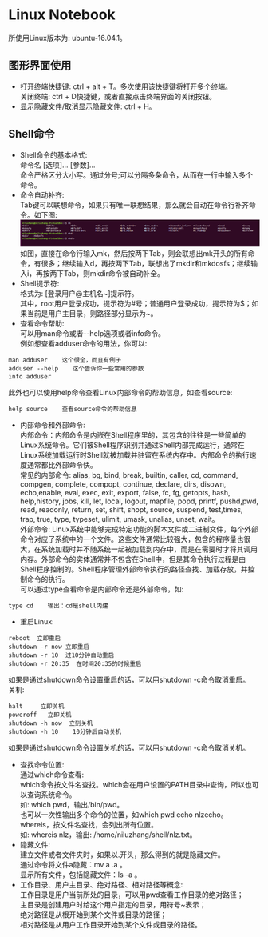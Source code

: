 # Linux Notebook
所使用Linux版本为: ubuntu-16.04.1。
## 图形界面使用
+ 打开终端快捷键: ctrl + alt + T。多次使用该快捷键将打开多个终端。  
  关闭终端: ctrl + D快捷键，或者直接点击终端界面的关闭按钮。
+ 显示隐藏文件/取消显示隐藏文件: ctrl + H。
## Shell命令
+ Shell命令的基本格式:  
命令名 [选项]... [参数]...  
命令严格区分大小写。通过分号;可以分隔多条命令，从而在一行中输入多个命令。
+ 命令自动补齐:  
Tab键可以联想命令，如果只有唯一联想结果，那么就会自动在命令行补齐命令。如下图:  
![自动补全](assets/imagine.png)
如图，直接在命令行输入mk，然后按两下Tab，则会联想出mk开头的所有命令，有很多；继续输入d，再按两下Tab，联想出了mkdir和mkdosfs；继续输入i，再按两下Tab，则mkdir命令被自动补全。
+ Shell提示符:  
格式为: [登录用户@主机名~]提示符。  
其中，root用户登录成功，提示符为#号；普通用户登录成功，提示符为$；如果当前是用户主目录，则路径部分显示为~。
+ 查看命令帮助:  
可以用man命令或者--help选项或者info命令。  
例如想查看adduser命令的用法，你可以:
````
man adduser    这个很全，而且有例子
adduser --help    这个告诉你一些常用的参数
info adduser
````
此外也可以使用help命令查看Linux内部命令的帮助信息，如查看source:
````
help source    查看source命令的帮助信息
````
+ 内部命令和外部命令:  
内部命令：内部命令是内嵌在Shell程序里的，其包含的往往是一些简单的Linux系统命令。它们被Shell程序识别并通过Shell内部完成运行，通常在Linux系统加载运行时Shell就被加载并驻留在系统内存中。内部命令的执行速度通常都比外部命令快。  
常见的内部命令: alias, bg, bind, break, builtin, caller, cd, command, compgen, complete, compopt,  continue,  declare,  dirs,  disown,  echo,enable,  eval,  exec, exit, export, false, fc, fg, getopts, hash, help,history, jobs, kill, let, local, logout, mapfile, popd, printf,  pushd,pwd,  read, readonly, return, set, shift, shopt, source, suspend, test,times, trap, true, type, typeset, ulimit, umask, unalias, unset, wait。  
 外部命令: Linux系统中能够完成特定功能的脚本文件或二进制文件，每个外部命令对应了系统中的一个文件。这些文件通常比较强大，包含的程序量也很大，在系统加载时并不随系统一起被加载到内存中，而是在需要时才将其调用内存。外部命令的实体通常并不包含在Shell中，但是其命令执行过程是由Shell程序控制的。Shell程序管理外部命令执行的路径查找、加载存放，并控制命令的执行。  
 可以通过type查看命令是内部命令还是外部命令，如:
 ````
type cd    输出：cd是shell内建
````
+ 重启Linux:
````
reboot  立即重启
shutdown -r now 立即重启
shutdown -r 10  过10分钟自动重启
shutdown -r 20:35  在时间20:35的时候重启
````
如果是通过shutdown命令设置重启的话，可以用shutdown -c命令取消重启。  
关机:
````
halt     立即关机
poweroff   立即关机
shutdown -h now  立刻关机
shutdown -h 10    10分钟后自动关机
````
如果是通过shutdown命令设置关机的话，可以用shutdown -c命令取消关机。
+ 查找命令位置:  
通过which命令查看:    
which命令按文件名查找。which会在用户设置的PATH目录中查询，所以也可以查询系统命令。  
如: which pwd，输出/bin/pwd。  
也可以一次性输出多个命令的位置，如which pwd echo nlzecho。  
whereis，按文件名查找，会列出所有位置。  
如: whereis nlz，输出: /home/niluzhang/shell/nlz.txt。
+ 隐藏文件:  
建立文件或者文件夹时，如果以.开头，那么得到的就是隐藏文件。  
通过命令将文件a隐藏：mv a .a 。  
显示所有文件，包括隐藏文件：ls -a 。
+ 工作目录、用户主目录、绝对路径、相对路径等概念:  
工作目录是用户当前所处的目录，可以用pwd查看工作目录的绝对路径；  
主目录是创建用户时给这个用户指定的目录，用符号~表示；  
绝对路径是从根开始到某个文件或目录的路径；  
相对路径是从用户工作目录开始到某个文件或目录的路径。